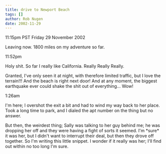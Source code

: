 ```yaml
---
title: drive to Newport Beach
tags: []
author: Rob Nugen
date: 2002-11-29
---
```


<p class=date>11:15pm PST Friday 29 November 2002</p>

<p>Leaving now.  1800 miles on my adventure so far.</p>

<p class=date>11:52pm</p>

<p>Holy shit.  So far I really like California.  Really Really
Really.</p>

<p>Granted, I've only seen it at night, with therefore limited
traffic, but I love the terrain!!!  And the beach is right next door!
And at any moment, the biggest earthquake ever could shake the shit
out of everything...  Wow!</p>

<p class=date>1:26am</p>

<p>I'm here; I overshot the exit a bit and had to wind my way back to
her place.  Took a long time to park, and I dialed the apt number on
the thing but no answer.</p>

<p>But then, the weirdest thing; Sally was talking to her guy behind
me; he was dropping her off and they were having a fight of sorts it
seemed.  I'm *sure* it was her, but I didn't want to interrupt their
deal, but then they drove off together.  So I'm writing this little
snippet.  I wonder if it really was her; I'll find out within no too
long I'm sure.</p>

